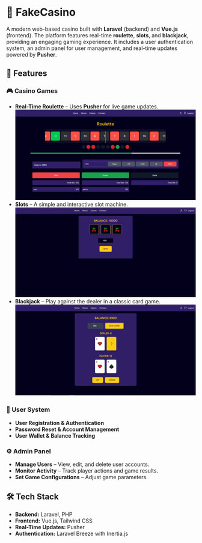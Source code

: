 # 🎰 FakeCasino  

A modern web-based casino built with **Laravel** (backend) and **Vue.js** (frontend). The platform features real-time **roulette**, **slots**, and **blackjack**, providing an engaging gaming experience. It includes a user authentication system, an admin panel for user management, and real-time updates powered by **Pusher**.

## 🚀 Features  

### 🎮 Casino Games  
- **Real-Time Roulette** – Uses **Pusher** for live game updates.
  ![](roulette_view.jpg)
- **Slots** – A simple and interactive slot machine.
    ![](slots_view.jpg)
- **Blackjack** – Play against the dealer in a classic card game.
  ![](blackjack_view.jpg)  

### 🔐 User System  
- **User Registration & Authentication**  
- **Password Reset & Account Management**  
- **User Wallet & Balance Tracking**  

### ⚙️ Admin Panel  
- **Manage Users** – View, edit, and delete user accounts.  
- **Monitor Activity** – Track player actions and game results.  
- **Set Game Configurations** – Adjust game parameters.  

## 🛠️ Tech Stack  
- **Backend:** Laravel, PHP
- **Frontend:** Vue.js, Tailwind CSS  
- **Real-Time Updates:** Pusher  
- **Authentication:** Laravel Breeze with Inertia.js  
